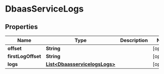 # DbaasServiceLogs

## Properties
Name | Type | Description | Notes
------------ | ------------- | ------------- | -------------
**offset** | **String** |  |  [optional]
**firstLogOffset** | **String** |  |  [optional]
**logs** | [**List&lt;DbaasservicelogsLogs&gt;**](DbaasservicelogsLogs.md) |  |  [optional]
